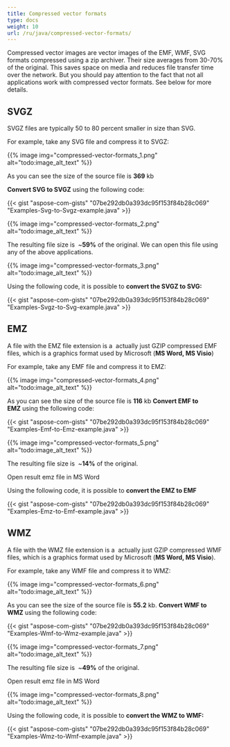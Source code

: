 ```yaml
---
title: Compressed vector formats
type: docs
weight: 10
url: /ru/java/compressed-vector-formats/
---
```


Compressed vector images are vector images of the EMF, WMF, SVG formats compressed using a zip archiver. Their size averages from 30-70% of the original. This saves space on media and reduces file transfer time over the network. But you should pay attention to the fact that not all applications work with compressed vector formats. See below for more details. 
## SVGZ
SVGZ files are typically 50 to 80 percent smaller in size than SVG.

For example, take any SVG file and compress it to SVGZ:

{{% image img="compressed-vector-formats_1.png" alt="todo:image_alt_text" %}}

As you can see the size of the source file is **369** kb

**Convert SVG to SVGZ** using the following code:

{{< gist "aspose-com-gists" "07be292db0a393dc95f153f84b28c069" "Examples-Svg-to-Svgz-example.java" >}}

{{% image img="compressed-vector-formats_2.png" alt="todo:image_alt_text" %}}

The resulting file size is  ~**59%** of the original.
We can open this file using any of the above applications.

{{% image img="compressed-vector-formats_3.png" alt="todo:image_alt_text" %}}

Using the following code, it is possible to **convert the SVGZ to SVG:**

{{< gist "aspose-com-gists" "07be292db0a393dc95f153f84b28c069" "Examples-Svgz-to-Svg-example.java" >}}

## EMZ
A file with the EMZ file extension is a  actually just GZIP compressed EMF files, which is a graphics format used by Microsoft (**MS Word, MS Visio**)

For example, take any EMF file and compress it to EMZ:

{{% image img="compressed-vector-formats_4.png" alt="todo:image_alt_text" %}}

As you can see the size of the source file is **116** kb
**Convert EMF to EMZ** using the following code:

{{< gist "aspose-com-gists" "07be292db0a393dc95f153f84b28c069" "Examples-Emf-to-Emz-example.java" >}}

{{% image img="compressed-vector-formats_5.png" alt="todo:image_alt_text" %}}

The resulting file size is  ~**14%** of the original.

Open result emz file in MS Word

Using the following code, it is possible to **convert the EMZ to EMF**

{{< gist "aspose-com-gists" "07be292db0a393dc95f153f84b28c069" "Examples-Emz-to-Emf-example.java" >}}

## WMZ
A file with the WMZ file extension is a  actually just GZIP compressed WMF files, which is a graphics format used by Microsoft (**MS Word, MS Visio**).

For example, take any WMF file and compress it to WMZ:

{{% image img="compressed-vector-formats_6.png" alt="todo:image_alt_text" %}}

As you can see the size of the source file is **55.2** kb. **Convert WMF to WMZ** using the following code:

{{< gist "aspose-com-gists" "07be292db0a393dc95f153f84b28c069" "Examples-Wmf-to-Wmz-example.java" >}}



{{% image img="compressed-vector-formats_7.png" alt="todo:image_alt_text" %}}


The resulting file size is  ~**49%** of the original.

Open result emz file in MS Word

{{% image img="compressed-vector-formats_8.png" alt="todo:image_alt_text" %}}

Using the following code, it is possible to **convert the WMZ to WMF:**

{{< gist "aspose-com-gists" "07be292db0a393dc95f153f84b28c069" "Examples-Wmz-to-Wmf-example.java" >}}

